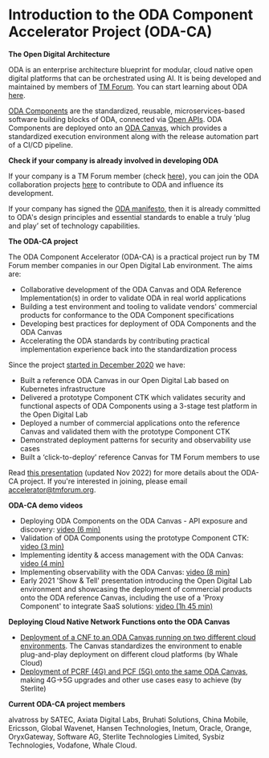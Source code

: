 # Introduction to the ODA Component Accelerator Project (ODA-CA)

**The Open Digital Architecture**

ODA is an enterprise architecture blueprint for modular, cloud native open digital platforms that can be orchestrated using AI.  It is being developed and maintained by members of [TM Forum](https://www.tmforum.org/).  You can start learning about ODA [here](https://www.tmforum.org/oda/).

[ODA Components](https://www.tmforum.org/oda/implementation/technical-architecture-components/) are the standardized, reusable, microservices-based software building blocks of ODA, connected via [Open APIs](https://www.tmforum.org/oda/implementation/open-apis/). ODA Components are deployed onto an [ODA Canvas](https://www.tmforum.org/oda/deployment-runtime/oda-canvas/), which provides a standardized execution environment along with the release automation part of a CI/CD pipeline.

**Check if your company is already involved in developing ODA**

If your company is a TM Forum member (check [here](https://www.tmforum.org/membership/current-members/)), you can join the ODA collaboration projects [here](https://myaccount.tmforum.org/joinproject) to contribute to ODA and influence its development.

If your company has signed the [ODA manifesto](https://www.tmforum.org/oda/open-digital-architecture-open-api-manifesto/), then it is already committed to ODA's design principles and essential standards to enable a truly ‘plug and play’ set of technology capabilities.

**The ODA-CA project**
 
The ODA Component Accelerator (ODA-CA) is a practical project run by TM Forum member companies in our Open Digital Lab environment. The aims are:

* Collaborative development of the ODA Canvas and ODA Reference Implementation(s) in order to validate ODA in real world applications
* Building a test environment and tooling to validate vendors' commercial products for conformance to the ODA Component specifications
* Developing best practices for deployment of ODA Components and the ODA Canvas 
* Accelerating the ODA standards by contributing practical implementation experience back into the standardization process

Since the project [started in December 2020](https://www.tmforum.org/press-and-news/leading-telecoms-companies-collaborating-to-build-market-for-plug-and-play-software/) we have:

* Built a reference ODA Canvas in our Open Digital Lab based on Kubernetes infrastructure
* Delivered a prototype Component CTK which validates security and functional aspects of ODA Components using a 3-stage test platform in the Open Digital Lab
* Deployed a number of commercial applications onto the reference Canvas and validated them with the prototype Component CTK
* Demonstrated deployment patterns for security and observability use cases
* Built a ‘click-to-deploy’ reference Canvas for TM Forum members to use

Read [this presentation](https://github.com/tmforum-oda/oda-ca-docs/blob/master/Presentations/TM%20Forum%20ODA%20Component%20Accelerator%20Briefing%20v29.pptx?raw=true) (updated Nov 2022) for more details about the ODA-CA project.  If you're interested in joining, please email [accelerator@tmforum.org](mailto:accelerator@tmforum.org).

**ODA-CA demo videos**

* Deploying ODA Components on the ODA Canvas - API exposure and discovery: [video (6 min)](https://www.youtube.com/watch?v=e63FGHMeI1M)
* Validation of ODA Components using the prototype Component CTK: [video (3 min)](https://www.youtube.com/watch?v=RyTGzc4pv64&t=1s)
* Implementing identity & access management with the ODA Canvas: [video (4 min)](https://www.youtube.com/watch?v=7VKT_kCYfzE)
* Implementing observability with the ODA Canvas: [video (8 min)](https://www.youtube.com/watch?v=5De54QwrvEM&t=2s)
* Early 2021 'Show & Tell' presentation introducing the Open Digital Lab environment and showcasing the deployment of commercial products onto the ODA reference Canvas, including the use of a 'Proxy Component' to integrate SaaS solutions: [video (1h 45 min)](https://video.ibm.com/channel/24077591/video/lf09c2)

**Deploying Cloud Native Network Functions onto the ODA Canvas**

* [Deployment of a CNF to an ODA Canvas running on two different cloud environments](https://github.com/tmforum-oda/oda-ca-docs/blob/master/DTW_Presentations/Whale%20Cloud%20Multi-cloud%20CNF%20deployment%20with%20the%20ODA%20Canvas%20DTW-22.pptx?raw=true). The Canvas standardizes the environment to enable plug-and-play deployment on different cloud platforms (by Whale Cloud)
* [Deployment of PCRF (4G) and PCF (5G) onto the same ODA Canvas](https://github.com/tmforum-oda/oda-ca-docs/blob/master/DTW_Presentations/STL%20dPCC%20deployment%20with%20ODA%20Canvas%20for%20DTW-22.pptx?raw=true), making 4G->5G upgrades and other use cases easy to achieve (by Sterlite)

**Current ODA-CA project members**

alvatross by SATEC, Axiata Digital Labs, Bruhati Solutions, China Mobile, Ericsson, Global Wavenet, Hansen Technologies, Inetum, Oracle, Orange, OryxGateway, Software AG, Sterlite Technologies Limited, Sysbiz Technologies, Vodafone, Whale Cloud.

[comment]: <> (**ODA-CA presentations**)
